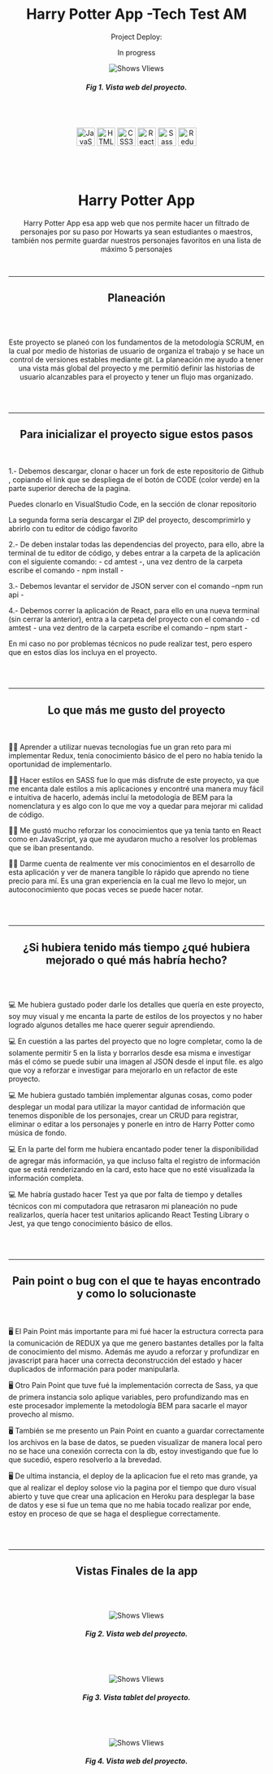<h1 align='center'> Harry Potter App -Tech Test AM </h1>

<p align="center">Project Deploy:</p>
<p align="center">In progress</p>

<div align='center'>

![Shows VIiews](https://raw.githubusercontent.com/AnnaLizarraga/Assets/main/Aseets%20AmTest/AMTest-web.JPG)

<h5 align='center'>Fig 1. Vista web del proyecto.</h5>

</div>

<br></br>

<div align="center">

<a href="https://developer.mozilla.org/en-US/docs/Web/JavaScript" target="_blank" rel="noreferrer"><img src="https://raw.githubusercontent.com/danielcranney/readme-generator/main/public/icons/skills/javascript-colored.svg" width="36" height="36" alt="JavaScript" /></a>
<a href="https://developer.mozilla.org/en-US/docs/Glossary/HTML5" target="_blank" rel="noreferrer"><img src="https://raw.githubusercontent.com/danielcranney/readme-generator/main/public/icons/skills/html5-colored.svg" width="36" height="36" alt="HTML5" /></a>
<a href="https://www.w3.org/TR/CSS/#css" target="_blank" rel="noreferrer"><img src="https://raw.githubusercontent.com/danielcranney/readme-generator/main/public/icons/skills/css3-colored.svg" width="36" height="36" alt="CSS3" /></a>
<a href="https://reactjs.org/" target="_blank" rel="noreferrer"><img src="https://raw.githubusercontent.com/danielcranney/readme-generator/main/public/icons/skills/react-colored.svg" width="36" height="36" alt="React" /></a>
<a href="https://sass-lang.com/" target="_blank" rel="noreferrer"><img src="https://raw.githubusercontent.com/danielcranney/readme-generator/main/public/icons/skills/sass-colored.svg" width="36" height="36" alt="Sass" /></a>
<a href="https://redux.js.org/" target="_blank" rel="noreferrer"><img src="https://raw.githubusercontent.com/danielcranney/readme-generator/main/public/icons/skills/redux-colored.svg" width="36" height="36" alt="Redux" /></a>

</div>
<br></br>

<h1 align='center'>Harry Potter App</h1>

<p align='center'> Harry Potter App esa app web que nos permite hacer un filtrado de personajes por su paso por Howarts ya sean estudiantes o maestros, también nos permite guardar nuestros personajes favoritos en una lista de máximo 5 personajes</p>
<br>

---

<h2 align='center' >Planeación</h2>
<br></br>
<p align='center'>
Este proyecto se planeó con los fundamentos de la metodología SCRUM, en la cual por medio de historias de usuario de organiza el trabajo y se hace un control de versiones estables mediante git.
La planeación me ayudo a tener una vista más global del proyecto y me permitió definir las historias de usuario alcanzables para el proyecto y tener un flujo mas organizado.
</p>

<br></br>

---

<h2 align='center'>Para inicializar el proyecto sigue estos pasos</h2>

<br></br>
1.- Debemos descargar, clonar o hacer un fork de este repositorio de Github , copiando el link que se despliega de el botón de CODE (color verde) en la parte superior derecha de la pagina.

Puedes clonarlo en VisualStudio Code, en la sección de clonar repositorio

La segunda forma sería descargar el ZIP del proyecto, descomprimirlo y abrirlo con tu editor de código favorito

2.- De deben instalar todas las dependencias del proyecto, para ello, abre la terminal de tu editor de código, y debes entrar a la carpeta de la aplicación con el siguiente comando: - cd amtest -, una vez dentro de la carpeta escribe el comando - npm install -

3.- Debemos levantar el servidor de JSON server con el comando –npm run api -

4.- Debemos correr la aplicación de React, para ello en una nueva terminal (sin cerrar la anterior), entra a la carpeta del proyecto con el comando - cd amtest - una vez dentro de la carpeta escribe el comando – npm start -

En mi caso no por problemas técnicos no pude realizar test, pero espero que en estos días los incluya en el proyecto.

<br></br>

---

<h2 align='center'>Lo que más me gusto del proyecto</h2>
<br></br>
👩🏻 Aprender a utilizar nuevas tecnologías fue un gran reto para mi implementar Redux, tenía conocimiento básico de el pero no había tenido la oportunidad de implementarlo.

👩🏻 Hacer estilos en SASS fue lo que más disfrute de este proyecto, ya que me encanta dale estilos a mis aplicaciones y encontré una manera muy fácil e intuitiva de hacerlo, además incluí la metodología de BEM para la nomenclatura y es algo con lo que me voy a quedar para mejorar mi calidad de código.

👩🏻 Me gustó mucho reforzar los conocimientos que ya tenía tanto en React como en JavaScript, ya que me ayudaron mucho a resolver los problemas que se iban presentando.

👩🏻 Darme cuenta de realmente ver mis conocimientos en el desarrollo de esta aplicación y ver de manera tangible lo rápido que aprendo no tiene precio para mí. Es una gran experiencia en la cual me llevo lo mejor, un autoconocimiento que pocas veces se puede hacer notar.

<br></br>

---

<h2 align='center'>¿Si hubiera tenido más tiempo ¿qué hubiera mejorado o qué más habría hecho?</h2>
<br></br>

💻 Me hubiera gustado poder darle los detalles que quería en este proyecto, soy muy visual y me encanta la parte de estilos de los proyectos y no haber logrado algunos detalles me hace querer seguir aprendiendo.

💻 En cuestión a las partes del proyecto que no logre completar, como la de solamente permitir 5 en la lista y borrarlos desde esa misma e investigar más el cómo se puede subir una imagen al JSON desde el input file. es algo que voy a reforzar e investigar para mejorarlo en un refactor de este proyecto.

💻 Me hubiera gustado también implementar algunas cosas, como poder desplegar un modal para utilizar la mayor cantidad de información que tenemos disponible de los personajes, crear un CRUD para registrar, eliminar o editar a los personajes y ponerle en intro de Harry Potter como música de fondo.

💻 En la parte del form me hubiera encantado poder tener la disponibilidad de agregar más información, ya que incluso falta el registro de información que se está renderizando en la card, esto hace que no esté visualizada la información completa.

💻 Me habría gustado hacer Test ya que por falta de tiempo y detalles técnicos con mi computadora que retrasaron mi planeación no pude realizarlos, quería hacer test unitarios aplicando React Testing Library o Jest, ya que tengo conocimiento básico de ellos.

<br></br>

---

<h2 align='center'>Pain point o bug con el que te hayas encontrado y como lo solucionaste</h2>
<br></br>
🖥 El Pain Point más importante para mi fué hacer la estructura correcta para la comunicación de REDUX ya que me genero bastantes detalles por la falta de conocimiento del mismo. Además me ayudo a reforzar y profundizar en javascript para hacer una correcta deconstrucción del estado y hacer duplicados de información para poder manipularla.

🖥 Otro Pain Point que tuve fué la implementación correcta de Sass, ya que de primera instancia solo aplique variables, pero profundizando mas en este procesador implemente la metodología BEM para sacarle el mayor provecho al mismo.

🖥 También se me presento un Pain Point en cuanto a guardar correctamente los archivos en la base de datos, se pueden visualizar de manera local pero no se hace una conexión correcta con la db, estoy investigando que fue lo que sucedió, espero resolverlo a la brevedad.

🖥 De ultima instancia, el deploy de la aplicacion fue el reto mas grande, ya que al realizar el deploy solose vio la pagina por el tiempo que duro visual abierto y tuve que crear una aplicacion en Heroku para desplegar la base de datos y ese si fue un tema que no me habia tocado realizar por ende, estoy en proceso de que se haga el despliegue correctamente.

<br></br>

---

<h2 align='center'>Vistas Finales de la app</h2>
<br></br>

<div align="center">

![Shows VIiews](https://raw.githubusercontent.com/AnnaLizarraga/Assets/main/Aseets%20AmTest/AMTest-web.JPG)

<h5 align='center'>Fig 2. Vista web del proyecto.</h5>
<br></br>
</div>

<div align="center">

![Shows VIiews](https://raw.githubusercontent.com/AnnaLizarraga/Assets/main/Aseets%20AmTest/AMTest-tablet.JPG)

<h5 align='center'>Fig 3. Vista tablet del proyecto.</h5>
<br></br>
</div>

<div align="center">

![Shows VIiews](https://raw.githubusercontent.com/AnnaLizarraga/Assets/main/Aseets%20AmTest/AMTest-movil.JPG)

<h5 align='center'>Fig 4. Vista web del proyecto.</h5>
</div>
